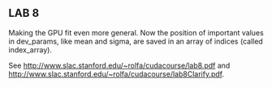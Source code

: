 ## LAB 8 ##
Making the GPU fit even more general. Now the position of important values in dev_params, like mean and sigma, are saved in an array of indices (called index_array).

See http://www.slac.stanford.edu/~rolfa/cudacourse/lab8.pdf and http://www.slac.stanford.edu/~rolfa/cudacourse/lab8Clarify.pdf.